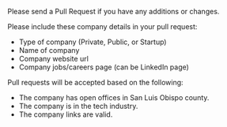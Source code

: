 Please send a Pull Request if you have any additions or changes.

Please include these company details in your pull request:
- Type of company (Private, Public, or Startup)
- Name of company
- Company website url
- Company jobs/careers page (can be LinkedIn page)


Pull requests will be accepted based on the following:
 - The company has open offices in San Luis Obispo county.
 - The company is in the tech industry.
 - The company links are valid.
